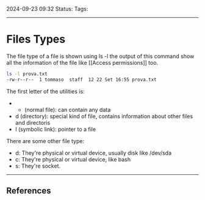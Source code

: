2024-09-23 09:32
Status:
Tags:
___
# Files Types

The file type of a file is shown using ls -l the output of this command show all the information of the file like [[Access permissions]] too.

```bash
ls -l prova.txt 
-rw-r--r--  1 tommaso  staff  12 22 Set 16:55 prova.txt
```

The first letter of the utilities is: 
- - (normal file): can contain any data
- d (directory): special kind of file, contains information about other files and directoris
- l (symbolic link): pointer to a file

There are some other file type:
- d: They're physical or virtual device, usually disk like /dev/sda
- c: They're physical or virtual device, like bash 
- s: They're socket.

___
## References
